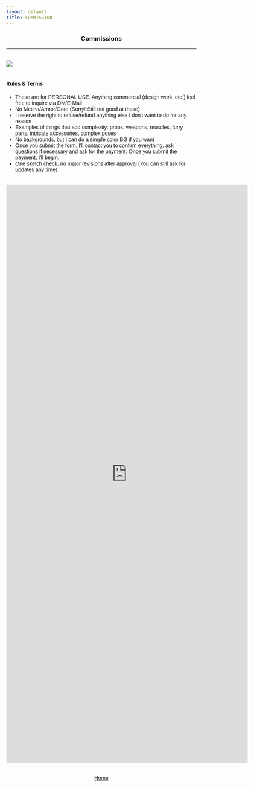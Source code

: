 ```yaml
---
layout: default
title: COMMISSION
---
```


<h3><p style="text-align: center;">Commissions</p></h3>
<hr>
<br>
<img src="{{ site.url }}/assets/images/commsheet2025.png">
<br>
<br>
<h4>Rules & Terms</h4>
	
<ul style="font-family: 'Kosugi', sans-serif;">
	<li>These are for PERSONAL USE. Anything commercial (design work, etc.) feel free to inquire via DM/E-Mail</li>
	<li>No Mecha/Armor/Gore (Sorry! Still not good at those)</li>
	<li>I reserve the right to refuse/refund anything else I don't want to do for any reason</li>
	<li>Examples of things that add complexity: props, weapons, muscles, furry parts, intricate accessories, complex poses</li>
	<li>No backgrounds, but I can do a simple color BG if you want</li>
	<li>Once you submit the form, I'll contact you to confirm everything, ask questions if necessary and ask for the payment. Once you submit the payment, I'll begin.</li>
	<li>One sketch check, no major revisions after approval (You can still ask for updates any time)</li>
</ul>
<br>
<iframe src="https://docs.google.com/forms/d/e/1FAIpQLSdwwj8txHGWFH4p3p7OWa43VMEbBCn3McGbLsLzTXzFDy7TVw/viewform?embedded=true" width="640" height="1531" frameborder="0" marginheight="0" marginwidth="0">Loading…</iframe>

<br>
<br>
<p style="text-align: center; font-family: 'Kosugi', sans-serif;"><a href="{{ site.baseurl }}{% link index.html %}">Home</a></p>

